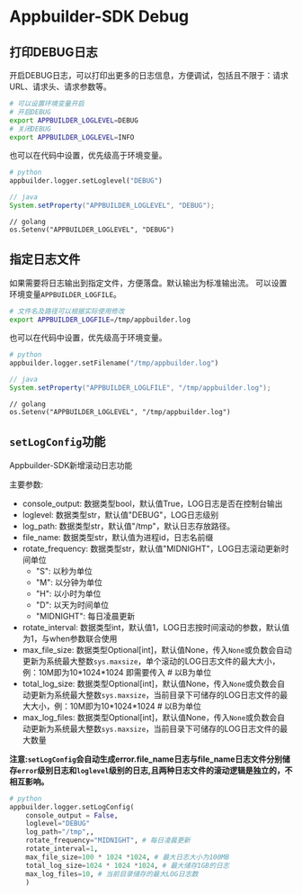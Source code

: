 # Appbuilder-SDK Debug

## 打印DEBUG日志

开启DEBUG日志，可以打印出更多的日志信息，方便调试，包括且不限于：请求URL、请求头、请求参数等。

```bash
# 可以设置环境变量开启
# 开启DEBUG
export APPBUILDER_LOGLEVEL=DEBUG
# 关闭DEBUG
export APPBUILDER_LOGLEVEL=INFO
```

也可以在代码中设置，优先级高于环境变量。
```python
# python
appbuilder.logger.setLoglevel("DEBUG")
```
```java
// java
System.setProperty("APPBUILDER_LOGLEVEL", "DEBUG");
```
```golang
// golang
os.Setenv("APPBUILDER_LOGLEVEL", "DEBUG")
```

## 指定日志文件

如果需要将日志输出到指定文件，方便落盘。默认输出为标准输出流。
可以设置环境变量`APPBUILDER_LOGFILE`。

```bash
# 文件名及路径可以根据实际使用修改
export APPBUILDER_LOGFILE=/tmp/appbuilder.log
```

也可以在代码中设置，优先级高于环境变量。

```python
# python
appbuilder.logger.setFilename("/tmp/appbuilder.log")
```

```java
// java
System.setProperty("APPBUILDER_LOGLFILE", "/tmp/appbuilder.log");
```

```golang
// golang
os.Setenv("APPBUILDER_LOGLEVEL", "/tmp/appbuilder.log")
```

## `setLogConfig`功能

Appbuilder-SDK新增滚动日志功能

主要参数:
- console_output: 数据类型bool，默认值True，LOG日志是否在控制台输出
- loglevel: 数据类型str，默认值"DEBUG"，LOG日志级别
- log_path: 数据类型str，默认值"/tmp"，默认日志存放路径。
- file_name: 数据类型str，默认值为进程id，日志名前缀
- rotate_frequency: 数据类型str，默认值"MIDNIGHT"，LOG日志滚动更新时间单位
    - "S": 以秒为单位
    - "M": 以分钟为单位
    - "H": 以小时为单位
    - "D": 以天为时间单位
    - "MIDNIGHT": 每日凌晨更新
- rotate_interval: 数据类型int，默认值1，LOG日志按时间滚动的参数，默认值为1，与when参数联合使用
- max_file_size: 数据类型Optional[int]，默认值None，传入`None`或负数会自动更新为系统最大整数`sys.maxsize`，单个滚动的LOG日志文件的最大大小，例：10M即为10\*1024\*1024 即需要传入 # 以B为单位
- total_log_size: 数据类型Optional[int]，默认值None，传入`None`或负数会自动更新为系统最大整数`sys.maxsize`，当前目录下可储存的LOG日志文件的最大大小，例：10M即为10\*1024\*1024 # 以B为单位
- max_log_files: 数据类型Optional[int]，默认值None，传入`None`或负数会自动更新为系统最大整数`sys.maxsize`，当前目录下可储存的LOG日志文件的最大数量

**注意:`setLogConfig`会自动生成error.file_name日志与file_name日志文件分别储存`error`级别日志和`loglevel`级别的日志,且两种日志文件的滚动逻辑是独立的，不相互影响。**
```python
# python
appbuilder.logger.setLogConfig(
    console_output = False,
    loglevel="DEBUG"
    log_path="/tmp",, 
    rotate_frequency="MIDNIGHT", # 每日凌晨更新 
    rotate_interval=1,
    max_file_size=100 * 1024 *1024, # 最大日志大小为100MB
    total_log_size=1024 * 1024 *1024, # 最大储存1GB的日志
    max_log_files=10, # 当前目录储存的最大LOG日志数 
    )
```